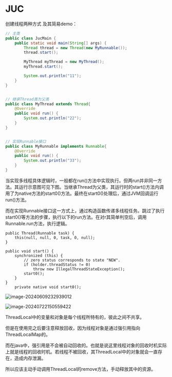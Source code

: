 # JUC

创建线程两种方式 及其简易demo：

```java
// 主类
public class JucMain {
    public static void main(String[] args) {
        Thread thread = new Thread(new MyRunnable());
        thread.start();

        MyThread myThread = new MyThread();
        myThread.start();

        System.out.println("11");
    }
}


// 继承Thread类为父类
public class MyThread extends Thread{
    @Override
    public void run() {
        System.out.println("22");
    }
}


// 实现Runnable接口
public class MyRunnable implements Runnable{
    @Override
    public void run() {
        System.out.println("33");
    }
}
```

当实现多线程具体逻辑时，一般都在run()方法中实现执行。但两run并非同一方法。其运行示意图可见下图。当继承Thread为父类，其运行时的start()方法内调用了为native方法的start0()方法。最终在start0()处理后，通过JVM回调运行run()方法。

而在实现Runnable接口这一方式上，通过构造函数传递多线程任务。跳过了执行start0()等方法的步骤，执行以下的run方法。在对r其简单判空后，调用Runnable.run方法，执行逻辑。

```
public Thread(Runnable task) {
    this(null, null, 0, task, 0, null);
}
```

```
public void start() {
    synchronized (this) {
        // zero status corresponds to state "NEW".
        if (holder.threadStatus != 0)
            throw new IllegalThreadStateException();
        start0();
    }
}
    private native void start0();

```

![image-20240609232939012](C:\Users\chenz\OneDrive\桌面\note\juc\images\image-20240609232939012.png)







![image-20240722150559422](C:\Users\chenz\OneDrive\桌面\note\juc\images\image-20240722150559422.png)

ThreadLocal中的变量和对象是每个线程所特有的，彼此之间不共享。

但是在使用完之后要注意释放回收，因为线程对象是通过强引用指向ThreadLocalMap的。

而在java中，强引用是不会被自动回收的。也就是说这里线程对象的回收时机实际上就是线程的回收时机。若线程不被回收，其ThreadLocal中的对象就会一直存在，造成内存泄漏。

所以应该主动手动调用ThreadLocal的remove方法，手动释放其中的资源。